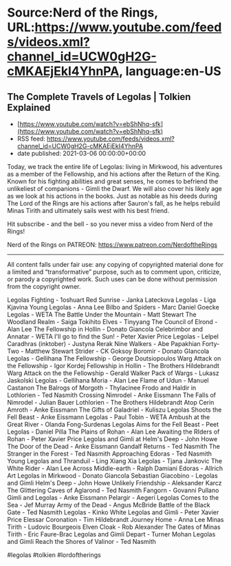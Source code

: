 # Source:Nerd of the Rings, URL:https://www.youtube.com/feeds/videos.xml?channel_id=UCW0gH2G-cMKAEjEkI4YhnPA, language:en-US

## The Complete Travels of Legolas | Tolkien Explained
 - [https://www.youtube.com/watch?v=ebShNhq-sfk](https://www.youtube.com/watch?v=ebShNhq-sfk)
 - RSS feed: https://www.youtube.com/feeds/videos.xml?channel_id=UCW0gH2G-cMKAEjEkI4YhnPA
 - date published: 2021-03-06 00:00:00+00:00

Today, we track the entire life of Legolas: living in Mirkwood, his adventures as a member of the Fellowship, and his actions after the Return of the King.  Known for his fighting abilities and great senses, he comes to befriend the unlikeliest of companions - Gimli the Dwarf.  We will also cover his likely age as we look at his actions in the books.  Just as notable as his deeds during The Lord of the Rings are his actions after Sauron's fall, as he helps rebuild Minas Tirith and ultimately sails west with his best friend.

Hit subscribe - and the bell - so you never miss a video from Nerd of the Rings!  

Nerd of the Rings on PATREON: https://www.patreon.com/NerdoftheRings

-------------- 
All content falls under fair use: any copying of copyrighted material done for a limited and “transformative” purpose, such as to comment upon, criticize, or parody a copyrighted work. Such uses can be done without permission from the copyright owner. 

Legolas Fighting - 1oshuart
Red Sunrise - Janka Lateckova
Legolas - Liga Kjavina
Young Legolas - Anna Lee
Bilbo and Spiders - Marc Daniel Goecke
Legolas - WETA
The Battle Under the Mountain - Matt Stewart
The Woodland Realm - Saiga Tokihito
Elves - Tinyyang
The Council of Elrond - Alan Lee
The Fellowship in Hollin - Donato Giancola
Celebrimbor and Annatar - WETA
I'll go to find the Sun! - Peter Xavier Price
Legolas - Lelpel
Caradhras (inktober) - Justyna Rerak
Nine Walkers - Abe Papakhian
Forty-Two - Matthew Stewart
Strider - CK Goksoy
Boromir - Donato GIancola
Legolas - Gellihana
The Fellowship - George Doutsiopoulos
Warg Attack on the Fellowship - Igor Kordej
Fellowship in Hollin - The Brothers Hildebrandt
Warg Attack on the the Fellowship - Gerald Walker
Pack of Wargs - Lukasz Jaskolski
Legolas - Gellihana
Moria - Alan Lee
Flame of Udun - Manuel Castanon
The Balrogs of Morgoth - Thylacinee
Frodo and Haldir in Lothlorien - Ted Nasmith
Crossing Nimrodel - Anke Eissmann
The Falls of Nimrodel - Julian Bauer
Lothlorien - The Brothers Hildebrandt
Atop Cerin Amroth - Anke Eissmann
The Gifts of Galadriel - Kuliszu
Legolas Shoots the Fell Beast - Anke Eissmann
Legolas - Paul Tobin - WETA
Ambush at the Great River - Olanda Fong-Surdenas
Legolas Aims for the Fell Beast - Peet
Legolas - Daniel Pilla
The Plains of Rohan - Alan Lee
Awaiting the RIders of Rohan - Peter Xavier Price
Legolas and Gimli at Helm's Deep - John Howe
The Door of the Dead - Anke Eissmann
Gandalf Returns - Ted Nasmith
The Stranger in the Forest - Ted Nasmith
Approaching Edoras - Ted Nasmith
Young Legolas and Thranduil - Ling Xiang Xia
Legolas - Tjana Jankovic
The White Rider - Alan Lee
Across Middle-earth - Ralph Damiani
Edoras - Allrich Art
Legolas in Mirkwood - Donato Giancola
Sebastian Giacobino - Legolas and Gimli
Helm's Deep - John Howe
Unlikely Friendship - Aleksander Karcz
The Glittering Caves of Aglarond - Ted Nasmith
Fangorn - Govanni Pullano
Gimli and Legolas - Anke Eissmann
Pelargir - Aegeri
Legolas Comes to the Sea - Jef Murray
Army of the Dead - Angus McBride
Battle of the Black Gate - Ted Nasmith
Legolas - Kinko White
Legolas and Gimli - Peter Xavier Price
Elessar Coronation - Tim Hildebrandt
Journey Home - Anna Lee
Minas Tirith - Ludovic Bourgeois
Elven Cloak - Rob Alexander
The Gates of Minas Tirith - Eric Faure-Brac
Legolas and Gimli Depart - Turner Mohan
Legolas and Gimli Reach the Shores of Valinor - Ted Nasmith

#legolas #tolkien #lordoftherings

